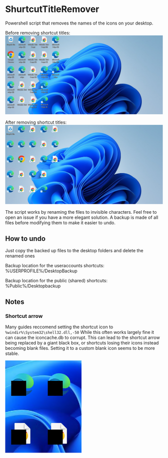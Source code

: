 # ShurtcutTitleRemover
Powershell script that removes the names of the icons on your desktop.


Before removing shortcut titles:
![Corrupted File](Images/before.png)

After removing shortcut titles:
![Corrupted File](Images/After.png)

The script works by renaming the files to invisible characters. Feel free to open an issue if you have a more elegant solution.
A backup is made of all files before modifying them to make it easier to undo.

## How to undo
Just copy the backed up files to the desktop folders and delete the renamed ones

Backup location for the useraccounts shortcuts: %USERPROFILE%/DesktopBackup

Backup location for the public (shared) shortcuts: %Public%/Desktopbackup

## Notes
### Shortcut arrow
Many guides reccomend setting the shortcut icon to ```%windir%\System32\shell32.dll,-50```
While this often works largely fine it can cause the iconcache.db to corrupt. This can lead to the shortcut arrow being replaced by a giant black box, or shortcuts losing their icons instead becoming blank files. Setting it to a custom blank icon seems to be more stable.

![Corrupted File](Images/corrupted.png)


